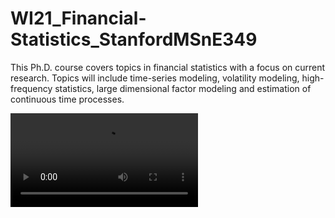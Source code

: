 # WI21_Financial-Statistics_StanfordMSnE349
This Ph.D. course covers topics in financial statistics with a focus on current research. Topics will include time-series modeling, volatility modeling, high-frequency statistics, large dimensional factor modeling and estimation of continuous time processes. 

![](MSnE349_FinalPresentation_Group3_Prologue.mp4)
